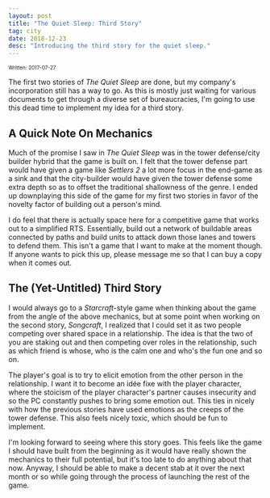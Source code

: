 ```yaml
---
layout: post
title: "The Quiet Sleep: Third Story"
tag: city
date: 2018-12-23
desc: "Introducing the third story for the quiet sleep."
---
```


<p style="font-size:10px">Written: 2017-07-27


The first two stories of *The Quiet Sleep* are done, but my company's incorporation still has a way to go. As this is mostly just waiting for various documents to get through a diverse set of bureaucracies, I'm going to use this dead time to implement my idea for a third story.

## A Quick Note On Mechanics

Much of the promise I saw in *The Quiet Sleep* was in the tower defense/city builder hybrid that the game is built on. I felt that the tower defense part would have given a game like *Settlers 2* a lot more focus in the end-game as a sink and that the city-builder would have given the tower defense some extra depth so as to offset the traditional shallowness of the genre. I ended up downplaying this side of the game for my first two stories in favor of the novelty factor of building out a person's mind.


I do feel that there is actually space here for a competitive game that works out to a simplified RTS. Essentially, build out a network of buildable areas connected by paths and build units to attack down those lanes and towers to defend them. This isn't a game that I want to make at the moment though. If anyone wants to pick this up, please message me so that I can buy a copy when it comes out.

## The (Yet-Untitled) Third Story

I would always go to a *Starcraft*-style game when thinking about the game from the angle of the above mechanics, but at some point when working on the second story, *Songcraft*, I realized that I could set it as two people competing over shared space in a relationship. The idea is that the two of you are staking out and then competing over roles in the relationship, such as which friend is whose, who is the calm one and who's the fun one and so on.


The player's goal is to try to elicit emotion from the other person in the relationship. I want it to become an idée fixe with the player character, where the stoicism of the player character's partner causes insecurity and so the PC constantly pushes to bring some emotion out. This ties in nicely with how the previous stories have used emotions as the creeps of the tower defense. This also feels nicely toxic, which should be fun to implement.


I'm looking forward to seeing where this story goes. This feels like the game I should have built from the beginning as it would have really shown the mechanics to their full potential, but it's too late to do anything about that now. Anyway, I should be able to make a decent stab at it over the next month or so while going through the process of launching the rest of the game.


